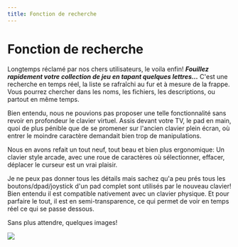 ```yaml
---
title: Fonction de recherche
---
```


# Fonction de recherche

Longtemps réclamé par nos chers utilisateurs, le voila enfin! _**Fouillez rapidement votre collection de jeu en tapant quelques lettres...**_ C'est une recherche en temps réel, la liste se rafraîchi au fur et à mesure de la frappe. Vous pourrez chercher dans les noms, les fichiers, les descriptions, ou partout en même temps.

Bien entendu, nous ne pouvions pas proposer une telle fonctionnalité sans revoir en profondeur le clavier virtuel. Assis devant votre TV, le pad en main, quoi de plus pénible que de se promener sur l'ancien clavier plein écran, où entrer le moindre caractère demandait bien trop de manipulations.

Nous en avons refait un tout neuf, tout beau et bien plus ergonomique: Un clavier style arcade, avec une roue de caractères où sélectionner, effacer, déplacer le curseur est un vrai plaisir.

Je ne peux pas donner tous les détails mais sachez qu'a peu prés tous les boutons/dpad/joystick d'un pad complet sont utilisés par le nouveau clavier! Bien entendu il est compatible nativement avec un clavier physique. Et pour parfaire le tout, il est en semi-transparence, ce qui permet de voir en temps réel ce qui se passe dessous.

Sans plus attendre, quelques images!

![](https://gblobscdn.gitbook.com/assets%2F-LdKWTKrrUvJVmGP83hw%2F-M8e7j7Z4eob_8n6vEXm%2F-M8exdxqieItcDvXQatP%2Fimage.png?alt=media&token=16e79940-b3ba-40d0-ab13-99a2969ecef6)

